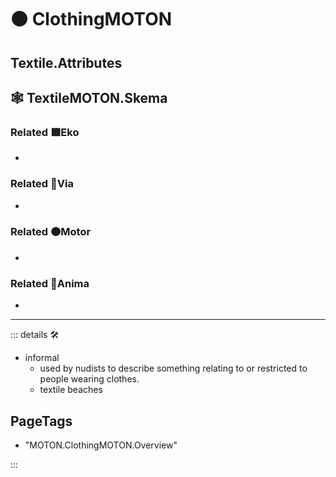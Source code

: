# 🟠 <motor>ClothingMOTON</motor>

## Textile.Attributes

## 🕸 TextileMOTON.Skema

### Related 🟩<ekos>Eko</ekos>

-

### Related 🔻<via>Via</via>

-

### Related 🟠<motor>Motor</motor>

-

### Related 💜<anima>Anima</anima>

-

---

<!-- =================================================== -->
<!-- =================================================== -->
<!-- =================================================== -->
<!-- =================================================== -->
<!-- =================================================== -->
::: details 🛠

- informal
    - used by nudists to describe something relating to or restricted to people wearing clothes.
    - textile beaches

<h2>PageTags</h2>

- "MOTON.ClothingMOTON.Overview"

:::
